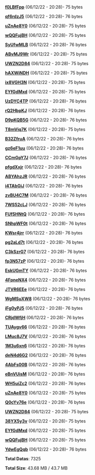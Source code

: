 [**f0LBfFpp**](/data/f0LBfFpp.txt) (06/12/22 - 20:28)- 75 bytes

[**qf6rdzJ5**](/data/qf6rdzJ5.txt) (06/12/22 - 20:28)- 76 bytes

[**uZnAe8Y0**](/data/uZnAe8Y0.txt) (06/12/22 - 20:28)- 75 bytes

[**wQQFujBH**](/data/wQQFujBH.txt) (06/12/22 - 20:28)- 75 bytes

[**SyUfwMLB**](/data/SyUfwMLB.txt) (06/12/22 - 20:28)- 76 bytes

[**ABvMJ9Wr**](/data/ABvMJ9Wr.txt) (06/12/22 - 20:28)- 75 bytes

[**UWZN2D84**](/data/UWZN2D84.txt) (06/12/22 - 20:28)- 75 bytes

[**hAXWiNDH**](/data/hAXWiNDH.txt) (06/12/22 - 20:28)- 75 bytes

[**ix8VGH3N**](/data/ix8VGH3N.txt) (06/12/22 - 20:28)- 75 bytes

[**EYfGdMxd**](/data/EYfGdMxd.txt) (06/12/22 - 20:28)- 75 bytes

[**UzDYC4TP**](/data/UzDYC4TP.txt) (06/12/22 - 20:28)- 76 bytes

[**rQ2HbpKJ**](/data/rQ2HbpKJ.txt) (06/12/22 - 20:28)- 76 bytes

[**D9pKQB5G**](/data/D9pKQB5G.txt) (06/12/22 - 20:28)- 76 bytes

[**T8mViq7K**](/data/T8mViq7K.txt) (06/12/22 - 20:28)- 75 bytes

[**B32ZfruA**](/data/B32ZfruA.txt) (06/12/22 - 20:28)- 76 bytes

[**gz6eF1uu**](/data/gz6eF1uu.txt) (06/12/22 - 20:28)- 76 bytes

[**CCmGpY7J**](/data/CCmGpY7J.txt) (06/12/22 - 20:28)- 76 bytes

[**pfgdXxjr**](/data/pfgdXxjr.txt) (06/12/22 - 20:28)- 76 bytes

[**ABYAhzJR**](/data/ABYAhzJR.txt) (06/12/22 - 20:28)- 76 bytes

[**i4TAbGiJ**](/data/i4TAbGiJ.txt) (06/12/22 - 20:28)- 76 bytes

[**zvBU4C7M**](/data/zvBU4C7M.txt) (06/12/22 - 20:28)- 76 bytes

[**7WS52cLJ**](/data/7WS52cLJ.txt) (06/12/22 - 20:28)- 76 bytes

[**FUfSHNtQ**](/data/FUfSHNtQ.txt) (06/12/22 - 20:28)- 76 bytes

[**SNhpWF0t**](/data/SNhpWF0t.txt) (06/12/22 - 20:28)- 76 bytes

[**KWsr4jrr**](/data/KWsr4jrr.txt) (06/12/22 - 20:28)- 76 bytes

[**pg2aLd7t**](/data/pg2aLd7t.txt) (06/12/22 - 20:28)- 76 bytes

[**C3kSzrG7**](/data/C3kSzrG7.txt) (06/12/22 - 20:28)- 76 bytes

[**fp3N57zP**](/data/fp3N57zP.txt) (06/12/22 - 20:28)- 76 bytes

[**EskUGmTY**](/data/EskUGmTY.txt) (06/12/22 - 20:28)- 76 bytes

[**4FpneNX4**](/data/4FpneNX4.txt) (06/12/22 - 20:28)- 76 bytes

[**JTVR6EEe**](/data/JTVR6EEe.txt) (06/12/22 - 20:28)- 76 bytes

[**WgMSuXW8**](/data/WgMSuXW8.txt) (06/12/22 - 20:28)- 76 bytes

[**iFg0yPJ5**](/data/iFg0yPJ5.txt) (06/12/22 - 20:28)- 76 bytes

[**CRjdWfjH**](/data/CRjdWfjH.txt) (06/12/22 - 20:28)- 76 bytes

[**TUAygv66**](/data/TUAygv66.txt) (06/12/22 - 20:28)- 76 bytes

[**LMuc8J7V**](/data/LMuc8J7V.txt) (06/12/22 - 20:28)- 76 bytes

[**1M3u6xn6**](/data/1M3u6xn6.txt) (06/12/22 - 20:28)- 76 bytes

[**deN4d6G2**](/data/deN4d6G2.txt) (06/12/22 - 20:28)- 76 bytes

[**4AbFs00B**](/data/4AbFs00B.txt) (06/12/22 - 20:28)- 76 bytes

[**eBnVUisM**](/data/eBnVUisM.txt) (06/12/22 - 20:28)- 76 bytes

[**WH5uiZc2**](/data/WH5uiZc2.txt) (06/12/22 - 20:28)- 76 bytes

[**uZnAe8Y0**](/data/uZnAe8Y0.txt) (06/12/22 - 20:28)- 75 bytes

[**Q0cYv76e**](/data/Q0cYv76e.txt) (06/12/22 - 20:28)- 76 bytes

[**UWZN2D84**](/data/UWZN2D84.txt) (06/12/22 - 20:28)- 75 bytes

[**38YX5y3v**](/data/38YX5y3v.txt) (06/12/22 - 20:28)- 75 bytes

[**EYfGdMxd**](/data/EYfGdMxd.txt) (06/12/22 - 20:28)- 75 bytes

[**wQQFujBH**](/data/wQQFujBH.txt) (06/12/22 - 20:28)- 75 bytes

[**YdwEgQqb**](/data/YdwEgQqb.txt) (06/12/22 - 20:28)- 76 bytes

**Total Datas**: 7325

**Total Size**: 43.68 MB / 43.7 MB